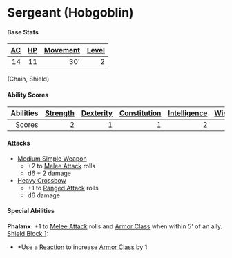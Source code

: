 # Sergeant (Hobgoblin)

#### Base Stats

| [AC](../../../Player%20Characters/Derived%20Statistics/Armor%20Class.md) | [HP](../../../Player%20Characters/Derived%20Statistics/Health%20Points.md) | [Movement](../../../Game%20Procedures/Movement.md) | [Level](../../../Player%20Characters/Derived%20Statistics/Level.md) |
| -----------------------------------------------------------------------: | -------------------------------------------------------------------------: | -------------------------------------------------: | ------------------------------------------------------------------: |
|                                                                       14 |                                                                         11 |                                                30' |                                                                   2 |
(Chain, Shield)
#### Ability Scores

| Abilities | [Strength](../../../Player%20Characters/Chosen%20Statistics/Strength.md) | [Dexterity](../../../Player%20Characters/Chosen%20Statistics/Dexterity.md) | [Constitution](../../../Player%20Characters/Chosen%20Statistics/Constitution.md) | [Intelligence](../../../Player%20Characters/Chosen%20Statistics/Intelligence.md) | [Wisdom](../../../Player%20Characters/Chosen%20Statistics/Wisdom.md)<br> | [Charisma](../../../Player%20Characters/Chosen%20Statistics/Charisma.md)<br> |
| --------: | -----------------------------------------------------------------------: | -------------------------------------------------------------------------: | -------------------------------------------------------------------------------: | -------------------------------------------------------------------------------: | -----------------------------------------------------------------------: | ---------------------------------------------------------------------------: |
|    Scores |                                                                        2 |                                                                          1 |                                                                                1 |                                                                                2 |                                                                        1 |                                                                            1 |
#### Attacks
- [Medium Simple Weapon](../../../Items/Individual%20Item%20Cards/Weapons/Melee%20Weapons/Medium%20Simple%20Weapon.md)
	- +2 to [Melee Attack](../../../Game%20Procedures/Melee%20Attack.md) rolls
	- d6 + 2 damage
- [Heavy Crossbow](../../../Items/Individual%20Item%20Cards/Weapons/Ranged%20Weapons/Heavy%20Crossbow.md)
	- +1 to [Ranged Attack](../../../Game%20Procedures/Ranged%20Attack.md) rolls
	- d6 damage
#### Special Abilities
**Phalanx:** +1 to [Melee Attack](../../../Game%20Procedures/Melee%20Attack.md) rolls and [Armor Class](../../../Player%20Characters/Derived%20Statistics/Armor%20Class.md) when within 5' of an ally.
[Shield Block 1](../../../Items/Individual%20Item%20Cards/Armors/Armor%20Properties/Shield%20X%20Property.md#Shield%20Block%20X):
- *Use a [Reaction](../../../Game%20Procedures/Reaction.md) to increase [Armor Class](../../../Player%20Characters/Derived%20Statistics/Armor%20Class.md) by 1